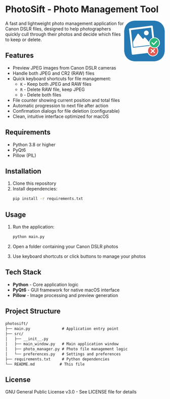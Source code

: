 # PhotoSift - Photo Management Tool

<img src="assets/icon-128.png" align="right"
     alt="Size Limit logo by Anton Lovchikov" width="128" height="128">

A fast and lightweight photo management application for Canon DSLR files, designed to help photographers quickly cull through their photos and decide which files to keep or delete.

## Features

- Preview JPEG images from Canon DSLR cameras
- Handle both JPEG and CR2 (RAW) files
- Quick keyboard shortcuts for file management:
  - `K` - Keep both JPEG and RAW files
  - `R` - Delete RAW file, keep JPEG
  - `D` - Delete both files
- File counter showing current position and total files
- Automatic progression to next file after action
- Confirmation dialogs for file deletion (configurable)
- Clean, intuitive interface optimized for macOS

## Requirements

- Python 3.8 or higher
- PyQt6
- Pillow (PIL)

## Installation

1. Clone this repository
2. Install dependencies:
   ```bash
   pip install -r requirements.txt
   ```

## Usage

1. Run the application:
   ```bash
   python main.py
   ```

2. Open a folder containing your Canon DSLR photos
3. Use keyboard shortcuts or click buttons to manage your photos

## Tech Stack

- **Python** - Core application logic
- **PyQt6** - GUI framework for native macOS interface
- **Pillow** - Image processing and preview generation

## Project Structure

```
photosift/
├── main.py              # Application entry point
├── src/
│   ├── __init__.py
│   ├── main_window.py   # Main application window
│   ├── photo_manager.py # Photo file management logic
│   └── preferences.py   # Settings and preferences
├── requirements.txt     # Python dependencies
└── README.md           # This file
```

## License

GNU General Public License v3.0 - See LICENSE file for details
